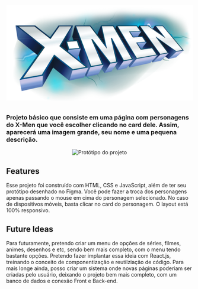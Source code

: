 <h1 align="center">

  ![Logo dos X-Men](./src/assets/logo.svg)

</h1>

<h3>Projeto básico que consiste em uma página com personagens do X-Men que você escolher clicando no card dele. Assim, aparecerá uma imagem grande, seu nome e uma pequena descrição.</h3>

<div align="center">
  <img src="https://media.discordapp.net/attachments/1118536614403121212/1125820267625717840/x-men-desktop.png?width=685&height=428" alt="Protótipo do projeto" />
</div>

## Features

Esse projeto foi construído com HTML, CSS e JavaScript, além de ter seu protótipo desenhado no Figma. Você pode fazer a troca dos personagens apenas passando o mouse em cima do personagem selecionado. No caso de dispositivos móveis, basta clicar no card do personagem. O layout está 100% responsivo.

## Future Ideas

Para futuramente, pretendo criar um menu de opções de séries, filmes, animes, desenhos e etc, sendo bem mais completo, com o menu tendo bastante opções. Pretendo fazer implantar essa ideia com React.js, treinando o conceito de componentização e reutilziação de código. Para mais longe ainda, posso criar um sistema onde novas páginas poderiam ser criadas pelo usuário, deixando o projeto bem mais completo, com um banco de dados e conexão Front e Back-end. 